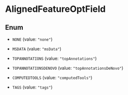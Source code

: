 

# AlignedFeatureOptField

## Enum


* `NONE` (value: `"none"`)

* `MSDATA` (value: `"msData"`)

* `TOPANNOTATIONS` (value: `"topAnnotations"`)

* `TOPANNOTATIONSDENOVO` (value: `"topAnnotationsDeNovo"`)

* `COMPUTEDTOOLS` (value: `"computedTools"`)

* `TAGS` (value: `"tags"`)



